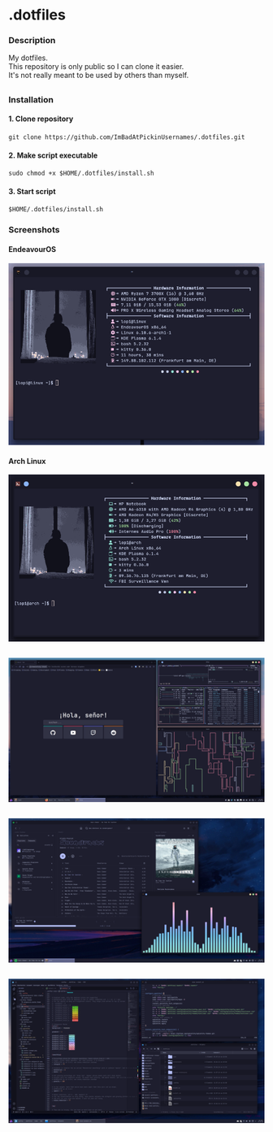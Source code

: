 # .dotfiles

### Description

My dotfiles.<br>
This repository is only public so I can clone it easier.<br>
It's not really meant to be used by others than myself.

##

### Installation

#### 1. Clone repository
```shell
git clone https://github.com/ImBadAtPickinUsernames/.dotfiles.git
```
#### 2. Make script executable
```shell
sudo chmod +x $HOME/.dotfiles/install.sh
```
#### 3. Start script
```shell
$HOME/.dotfiles/install.sh

```
### Screenshots

#### EndeavourOS

![](https://github.com/ImBadAtPickinUsernames/.dotfiles/blob/main/screenshots/screenshot-eos.png?raw=true)

#### Arch Linux

![](https://github.com/ImBadAtPickinUsernames/.dotfiles/blob/main/screenshots/screenshot-arch.png?raw=true)

##

![](https://github.com/ImBadAtPickinUsernames/.dotfiles/blob/main/screenshots/screenshot1.png?raw=true)

##

![](https://github.com/ImBadAtPickinUsernames/.dotfiles/blob/main/screenshots/screenshot2.png?raw=true)

##

![](https://github.com/ImBadAtPickinUsernames/.dotfiles/blob/main/screenshots/screenshot3.png?raw=true)
